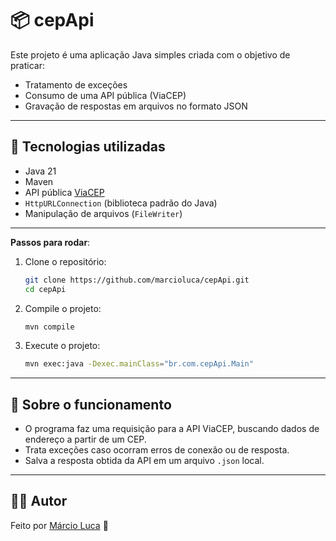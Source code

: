 # 📦 cepApi

Este projeto é uma aplicação Java simples criada com o objetivo de praticar:

- Tratamento de exceções
- Consumo de uma API pública (ViaCEP)
- Gravação de respostas em arquivos no formato JSON

---

## 🚀 Tecnologias utilizadas

- Java 21
- Maven
- API pública [ViaCEP](https://viacep.com.br/)
- `HttpURLConnection` (biblioteca padrão do Java)
- Manipulação de arquivos (`FileWriter`)

---

**Passos para rodar**:

1. Clone o repositório:
   ```bash
   git clone https://github.com/marcioluca/cepApi.git
   cd cepApi
   ```

2. Compile o projeto:
   ```bash
   mvn compile
   ```

3. Execute o projeto:
   ```bash
   mvn exec:java -Dexec.mainClass="br.com.cepApi.Main"
   ```

---

## 📜 Sobre o funcionamento

- O programa faz uma requisição para a API ViaCEP, buscando dados de endereço a partir de um CEP.
- Trata exceções caso ocorram erros de conexão ou de resposta.
- Salva a resposta obtida da API em um arquivo `.json` local.

---

## 👨‍💻 Autor

Feito por [Márcio Luca](https://github.com/marcioluca) 🚀
